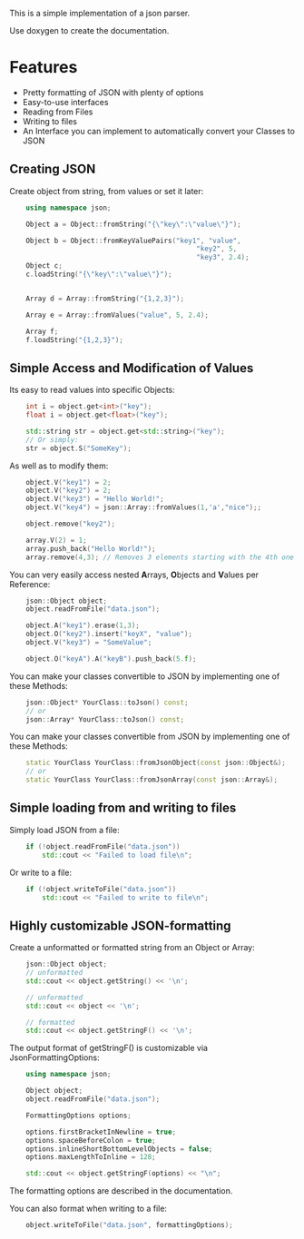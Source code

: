 This is a simple implementation of a json parser.

Use doxygen to create the documentation.

# Features

- Pretty formatting of JSON with plenty of options
- Easy-to-use interfaces
- Reading from Files
- Writing to files
- An Interface you can implement to automatically convert your Classes to JSON

## Creating JSON

Create object from string, from values or set it later:

```cpp
    using namespace json;

    Object a = Object::fromString("{\"key\":\"value\"}");

    Object b = Object::fromKeyValuePairs("key1", "value",
                                              "key2", 5,
                                              "key3", 2.4);
    Object c;
    c.loadString("{\"key\":\"value\"}");


    Array d = Array::fromString("{1,2,3}");

    Array e = Array::fromValues("value", 5, 2.4);

    Array f;
    f.loadString("{1,2,3}");
```

## Simple Access and Modification of Values

Its easy to read values into specific Objects:

```cpp
    int i = object.get<int>("key");
    float i = object.get<float>("key");

    std::string str = object.get<std::string>("key");
    // Or simply:
    str = object.S("SomeKey");
```

As well as to modify them:

```cpp
    object.V("key1") = 2;
    object.V("key2") = 2;
    object.V("key3") = "Hello World!";
    object.V("key4") = json::Array::fromValues(1,'a',"nice");;

    object.remove("key2");

    array.V(2) = 1;
    array.push_back("Hello World!");
    array.remove(4,3); // Removes 3 elements starting with the 4th one
```

You can very easily access nested **A**rrays, **O**bjects and **V**alues per Reference:

```cpp
    json::Object object;
    object.readFromFile("data.json");

    object.A("key1").erase(1,3);
    object.O("key2").insert("keyX", "value");
    object.V("key3") = "SomeValue";

    object.O("keyA").A("keyB").push_back(5.f);
```

You can make your classes convertible to JSON by implementing one of these Methods:

```cpp
    json::Object* YourClass::toJson() const;
    // or
    json::Array* YourClass::toJson() const;
```

You can make your classes convertible from JSON by implementing one of these Methods:

```cpp
    static YourClass YourClass::fromJsonObject(const json::Object&);
    // or
    static YourClass YourClass::fromJsonArray(const json::Array&);
```

## Simple loading from and writing to files

Simply load JSON from a file:

```cpp
    if (!object.readFromFile("data.json"))
        std::cout << "Failed to load file\n";
```

Or write to a file:

```cpp
    if (!object.writeToFile("data.json"))
        std::cout << "Failed to write to file\n";
```

## Highly customizable JSON-formatting

Create a unformatted or formatted string from an Object or Array:

```cpp
    json::Object object;
    // unformatted
    std::cout << object.getString() << '\n';

    // unformatted
    std::cout << object << '\n';

    // formatted
    std::cout << object.getStringF() << '\n';
```

The output format of getStringF() is customizable via JsonFormattingOptions:

```cpp
    using namespace json;

    Object object;
    object.readFromFile("data.json");

    FormattingOptions options;

    options.firstBracketInNewline = true;
    options.spaceBeforeColon = true;
    options.inlineShortBottomLevelObjects = false;
    options.maxLengthToInline = 128;

    std::cout << object.getStringF(options) << "\n";
```

The formatting options are described in the documentation.

You can also format when writing to a file:

```cpp
    object.writeToFile("data.json", formattingOptions);
```
